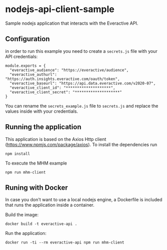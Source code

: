 # nodejs-api-client-sample

Sample nodejs application that interacts with the Everactive API.

## Configuration

in order to run this example you need to create a `secrets.js` file with your API credentials:

```
module.exports = {
  "everactive_audience": "https://everactive/audience",
  "everactive_authurl": "https://auth.insights.everactive.com/oauth/token",
  "everactive_baseurl": "https://api.data.everactive.com/v2020-07",
  "everactive_client_id": "********************",
  "everactive_client_secret": "********************"
}
```

You can rename the `secrets_example.js` file to `secrets.js` and replace the values inside with your credentials.

## Running the application

This application is based on the Axios Http client (https://www.npmjs.com/package/axios). To install the dependencies run

```
npm install
```

To execute the MHM example

```
npm run mhm-client
```

## Runing with Docker

In case you don't want to use a local nodejs engine, a Dockerfile is included that runs the application inside a container.

Build the image:

```
docker build -t everactive-api .
```

Run the application:

```
docker run -ti --rm everactive-api npm run mhm-client
```
